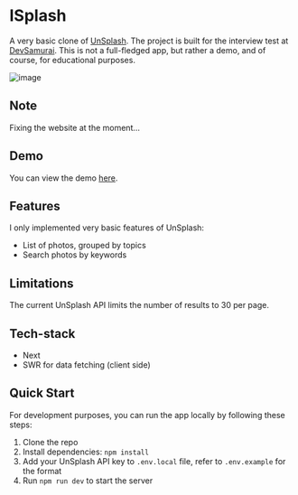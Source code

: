 # ISplash

A very basic clone of [UnSplash](https://unsplash.com/). The project is built for the interview test at [DevSamurai](https://devsamurai.vn/). This is not a full-fledged app, but rather a demo, and of course, for educational purposes.

![image](https://github.com/nhthieu/isplash/assets/74890715/96ac0fe6-db2d-4b7f-aceb-5a4f754d94e8)

## Note

Fixing the website at the moment...

## Demo

You can view the demo [here](https://devsamurai-test.vercel.app/).

## Features

I only implemented very basic features of UnSplash:

- List of photos, grouped by topics
- Search photos by keywords

## Limitations

The current UnSplash API limits the number of results to 30 per page.

## Tech-stack

- Next
- SWR for data fetching (client side)

## Quick Start

For development purposes, you can run the app locally by following these steps:

1. Clone the repo
2. Install dependencies: `npm install`
3. Add your UnSplash API key to `.env.local` file, refer to `.env.example` for the format
4. Run `npm run dev` to start the server
